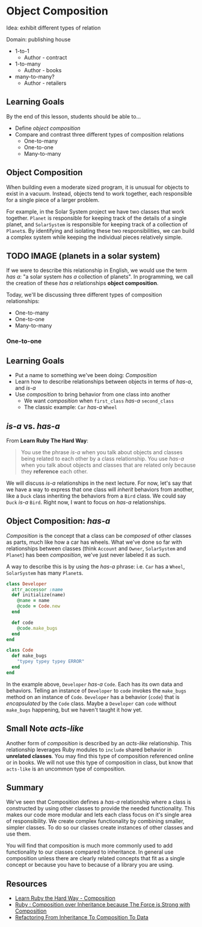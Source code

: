 # Object Composition

Idea: exhibit different types of relation

Domain: publishing house
- 1-to-1
  - Author - contract
- 1-to-many
  - Author - books
- many-to-many?
  - Author - retailers

## Learning Goals
By the end of this lesson, students should be able to...
- Define _object composition_
- Compare and contrast three different types of composition relations
  - One-to-many
  - One-to-one
  - Many-to-many

## Object Composition

When building even a moderate sized program, it is unusual for objects to exist in a vacuum. Instead, objects tend to work together, each responsible for a single piece of a larger problem.

For example, in the Solar System project we have two classes that work together. `Planet` is responsible for keeping track of the details of a single planet, and `SolarSystem` is responsible for keeping track of a collection of `Planet`s. By identifying and isolating these two responsibilities, we can build a complex system while keeping the individual pieces relatively simple.

## TODO IMAGE (planets in a solar system)

If we were to describe this relationship in English, we would use the term _has a_: "a solar system _has a_ collection of planets". In programming, we call the creation of these _has a_ relationships **object composition**.

Today, we'll be discussing three different types of composition relationships:
- One-to-many
- One-to-one
- Many-to-many

### One-to-one



## Learning Goals
- Put a name to something we've been doing: _Composition_
- Learn how to describe relationships between objects in terms of _has-a_, and _is-a_
- Use _composition_ to bring behavior from one class into another
    + We want _composition_ when `first_class` _has-a_ `second_class`
    + The classic example: `Car` _has-a_ `Wheel`

## _is-a_ vs. _has-a_
From __Learn Ruby The Hard Way__:
  > You use the phrase _is-a_ when you talk about objects and classes being related to each other by a class relationship. You use _has-a_ when you talk about objects and classes that are related only because they __reference__ each other.

We will discuss _is-a_ relationships in the next lecture. For now, let's say that we have a way to express that one class will _inherit_ behaviors from another, like a `Duck` class inheriting the behaviors from a `Bird` class. We could say `Duck` _is-a_ `Bird`. Right now, I want to focus on _has-a_ relationships.

## Object Composition: _has-a_
_Composition_ is the concept that a class can be _composed_ of other classes as parts, much like how a car has wheels. What we've done so far with relationships between classes (think `Account` and `Owner`, `SolarSystem` and `Planet`) has been _composition_, we've just never labeled it as such.

A way to describe this is by using the _has-a_ phrase: i.e. `Car` has a `Wheel`, `SolarSystem` has many `Planet`s.


```ruby
class Developer
  attr_accessor :name
  def initialize(name)
    @name = name
    @code = Code.new
  end

  def code
    @code.make_bugs
  end
end

class Code
  def make_bugs
    "typey typey typey ERROR"
  end
end

```

In the example above, `Developer` _has-a_ `Code`. Each has its own data and behaviors. Telling an instance of `Developer` to `code` invokes the `make_bugs` method on an instance of `Code`. `Developer` has a behavior (`code`) that is _encapsulated_ by the `Code` class. Maybe a `Developer` can `code` without `make_bugs` happening, but we haven't taught it how yet.

## Small Note _acts-like_

Another form of _composition_ is described by an _acts-like_ relationship. This relationship leverages Ruby modules to `include` shared behavior in __unrelated classes__. You may find this type of composition referenced online or in books.  We will not use this type of composition in class, but know that `acts-like` is an uncommon type of composition.  

## Summary

We've seen that Composition defines a _has-a_ relationship where a class is constructed by using other classes to provide the needed functionality.  This makes our code more modular and lets each class focus on it's single area of responsibility.  We create complex functionality by combining smaller, simpler classes.  To do so our classes create instances of other classes and use them.

You will find that composition is much more commonly used to add functionality to our classes compared to inheritance.  In general use composition unless there are clearly related concepts that fit as a single concept or because you have to because of a library you are using.   


## Resources
- [Learn Ruby the Hard Way - Composition](https://learnrubythehardway.org/book/ex44.html#composition)
- [Ruby : Composition over Inheritance because The Force is Strong with Composition](https://medium.com/aviabird/ruby-composition-over-inheritance-3ff786ad9e5d)
- [Refactoring From Inheritance To Composition To Data](https://www.rubypigeon.com/posts/refactoring-inheritance-composition-data/)
